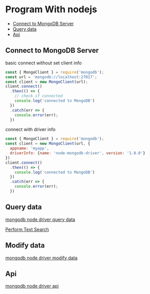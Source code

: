 # Program With nodejs

- [Connect to MongoDB Server](#connect-to-mongodb-server)
- [Query data](#query-data)
- [Api](#api)

## Connect to MongoDB Server

basic connect without set client info

```js
const { MongoClient } = require('mongodb');
const url = 'mongodb://localhost:27017';
const client = new MongoClient(url);
client.connect()
  .then(() => {
    // check if connected
    console.log('connected to MongoDB')
  })
  .catch(err => {
    console.error(err);
  })
```

connect with driver info

```js
const { MongoClient } = require('mongodb');
const client = new MongoClient(url, {
  appname: 'myapp',
  driverInfo: {name: 'node-mongodb-driver', version: '1.0.0'}
})
client.connect()
  .then(() => {
    console.log('connected to MongoDB')
  })
  .catch(err => {
    console.error(err);
  })
```

## Query data

[mongodb node driver query data](mongodb-nodejs-query-data.md)

[Perform Text Search](mongodb-nodejs-text-search.md)

## Modify data

[mongodb node driver modify data](mongodb-nodejs-modify-data.md)

## Api

[mongodb node driver api](mongodb-nodejs-api.md)
